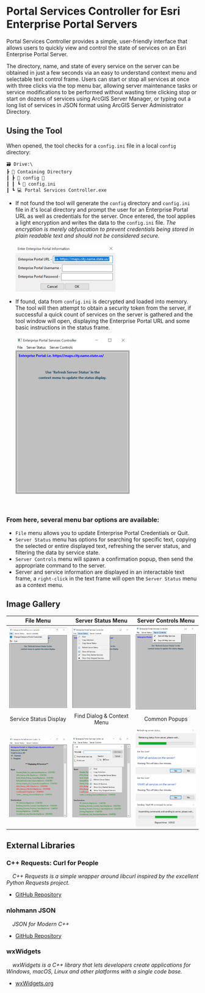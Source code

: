 # Portal Services Controller for Esri Enterprise Portal Servers

Portal Services Controller provides a simple, user-friendly interface that allows users to quickly view and control the state of services on an Esri Enterprise Portal Server.


The directory, name, and state of every service on the server can be obtained in just a few seconds via an easy to understand context menu and selectable text control frame.  Users can start or stop all services at once with three clicks via the top menu bar, allowing server maintenance tasks or service modifications to be performed without wasting time clicking stop or start on dozens of services using ArcGIS Server Manager, or typing out a long list of services in JSON format using ArcGIS Server Administrator Directory.  

## Using the Tool

When opened, the tool checks for a ```config.ini``` file in a local ```config``` directory:

    🗃️ Drive:\
    ┣ 📂 Containing Directory
    ┃ ┣ 📁 config 📁
    ┃ ┃ ┗ 📜 config.ini
    ┃ ┗ 💻 Portal Services Controller.exe

 * If not found the tool will generate the ```config``` directory and ```config.ini``` file in it's local directory and prompt the user for an Enterprise Portal URL as well as credentials for the server.  Once entered, the tool applies a light encryption and writes the data to the ```config.ini``` file.  <i>The encryption is merely obfuscation to prevent credentials being stored in plain readable text and should not be considered secure.</i>

     ![Credentials Prompt](screenshots/credentials_prompt.png)


 * If found, data from ```config.ini``` is decrypted and loaded into memory.  The tool will then attempt to obtain a security token from the server, if successful a quick count of services on the server is gathered and the tool window will open, displaying the Enterprise Portal URL and some basic instructions in the status frame.

     ![start](screenshots/start.png)

<br>

### From here, several menu bar options are available:

* ```File``` menu allows you to update Enterprise Portal Credentials or Quit.
* ```Server Status``` menu has options for searching for specific text, copying the selected or entire displayed text, refreshing the server status, and filtering the data by service state.
* ```Server Controls``` menu will spawn a confirmation popup, then send the appropriate command to the server.
* Server and service information are displayed in an interactable text frame, a ```right-click``` in the text frame will open the ```Server Status``` menu as a context menu.

## Image Gallery

|File Menu|Server Status Menu|Server Controls Menu|
|:-:|:-:|:-:|
|![fileMenu](screenshots/file_menu.png) |![statusMenu](screenshots/status_menu.png)|![controlsMenu](screenshots/controls_menu.png)
|Service Status Display|Find Dialog & Context Menu|Common Popups|
|![mixedStatus](screenshots/mixed_status.png) |![contextMenu](screenshots/context_menu.png)|![refreshProgress](screenshots/refresh_progress.png)<br>![stopPrompt](screenshots/stop_prompt.png)<br>![startPrompt](screenshots/start_prompt.png)<br>![commandProgress](screenshots/command_progress.png)


## External Libraries

### C++ Requests: Curl for People

&nbsp;&nbsp;&nbsp;&nbsp;*C++ Requests is a simple wrapper around libcurl inspired by the excellent Python Requests project.*
  * [GitHub Repository](https://github.com/libcpr/cpr)

### nlohmann JSON

&nbsp;&nbsp;&nbsp;&nbsp;*JSON for Modern C++*
  * [GitHub Repository](https://github.com/nlohmann/json)

### wxWidgets

&nbsp;&nbsp;&nbsp;&nbsp;*wxWidgets is a C++ library that lets developers create applications for Windows, macOS, Linux and other platforms with a single code base.*
  * [wxWidgets.org](https://wiki.wxwidgets.org/Install)


